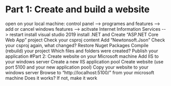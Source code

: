 <h1>Part 1: Create and build a website</h1>
open on your local machine:
control panel --> programes and features --> add or cancel windows features --> acitvate Internet Information Services --> restart
install visual studio 2019
install .NET and 
Create “ASP.NET Core Web App” project
Check your csproj content
Add “Newtonsoft.Json”
Check your csproj again, what changed?
Restore Nuget Packages
Compile (rebuild) your project
Which files and folders were created?
Publish your application
#Part 2: Create website on your Microsoft machine</2>
Add IIS to your windows server
Create a new IIS application pool
Create website (use port 5100 and your new application pool)
Copy your website to your windows server
Browse to “http://localhost:5100/” from your microsoft machine
Does it works? If not, make it work


